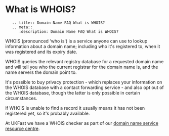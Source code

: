 # What is WHOIS?

```eval_rst
   .. title:: Domain Name FAQ What is WHOIS?
   .. meta::
      :description: Domain Name FAQ What is WHOIS?
```


WHOIS (pronounced &lsquo;who is') is a service anyone can use to lookup information about a domain name; including who it's registered to, when it was registered and its expiry date.


WHOIS queries the relevant registry database for a requested domain name and will tell you who the current registrar for the domain name is, and the name servers the domain point to.


It's possible to buy privacy protection - which replaces your information on the WHOIS database with a contact forwarding service - and also opt out of the WHOIS database, though the latter is only possible in certain circumstances.


If WHOIS is unable to find a record it usually means it has not been registered yet, so it's probably available.


At UKFast we have a WHOIS checker as part of our [domain name service resource centre](http://www.ukfast.co.uk/whois.html).

